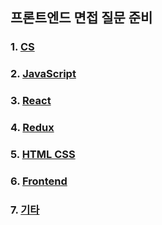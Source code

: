 ## 프론트엔드 면접 질문 준비

### 1. [CS](cs.md)

### 2. [JavaScript](javascript.md)

### 3. [React](react.md)

### 4. [Redux](redux.md)

### 5. [HTML CSS](html-css.md)

### 6. [Frontend](frontend.md)

### 7. [기타](etc.md)
